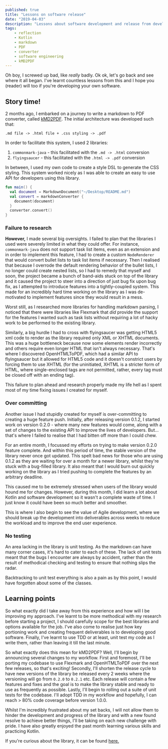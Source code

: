 ```yaml
---
published: true
title: "Lessons on software release"
date: "2019-04-03"
description: "Lessons about software development and release from developing kMD2PDF - a markdown to PDF file converter"
tags:
    - reflection
    - Kotlin
    - markdown
    - PDF
    - converter
    - software engineering
    - kMD2PDF
---
```


Oh boy, I screwed up bad, like *really* badly. Ok ok, let's go back and see where it all began. I've learnt countless
lessons from this and I hope you (reader) will too if you're developing your own software.

## Story time!
2 months ago, I embarked on a journey to write a markdown to PDF converter, called 
[kMD2PDF](https://omnius-project.github.io/kMD2PDF). The initial architecture was developed such that:

```
.md file -> .html file + .css styling -> .pdf
``` 

In order to facilitate this system, I used 2 libraries:

1. `commonmark-java` - this facilitated with the `.md -> .html` conversion
2. `flyingsaucer` - this facilitated with the `.html -> .pdf` conversion

In between, I used my own code to create a style DSL to generate the CSS styling. This system worked nicely as I was 
able to create an easy to use API for developers using this library.

```kotlin
fun main() {
  val document = MarkdownDocument("~/Desktop/README.md")
  val convert = markdownConverter {
    document(document)
  } 
  converter.convert()
}
```

### Failure to research
**However,** I made several big oversights. I failed to plan that the libraries I used were severely limited in what 
they could offer. For instance, `commonmark-java` does not support task list items, even as an extension and in order
to implement this feature, I had to create a custom `NodeRenderer` that would convert bullet lists to task list items
if necessary. Then I realised that because I overrode the default rendering behavior of the bullet lists, I no longer 
could create nested lists, so I had to remedy that myself and soon, the project became a bunch of band-aids stuck on
top of the library and it caused the project to steer into a direction of just bug fix upon bug fix, as I attempted to
introduce features into a tightly-coupled system. This made for an incredibly hard time working on the library as I was
de-motivated to implement features since they would result in a mess.

Worst still, as I researched more libraries for handling markdown parsing, I noticed that there were libraries like
Flexmark that *did* provide the support for the features I wanted such as task lists without requiring a lot of hacky
work to be performed to the existing library.

Similarly, a big hurdle I had to cross with flyingsaucer was getting HTML5 xml code to render as the library required
only XML or XHTML documents. This was a huge bottleneck because now some elements render incorrectly and others 
require even longer HTML that isn't always necessary. That's where I discovered OpenHTMLToPDF, which had a similar API
to flyingsaucer but it allowed for HTML5 code and it doesn't constrict users by forcing them to use XHTML (for the 
uninitiated, XHTML is a stricter form of HTML, where single-enclosed tags are not permitted, rather, every tag must be
closed off with an ending tag).

This failure to plan ahead and research properly made my life hell as I spent most of my time fixing issues I created 
for myself.

### Over committing
Another issue I had stupidly created for myself is over-committing to creating a huge feature push. Initially, after 
releasing version 0.1.2, I started work on version 0.2.0 - where many new features would come, along with a set of 
changes to the existing API to improve the lives of developers. But... that's where I failed to realise that I had 
bitten off more than I could chew. 

For an entire month, I focussed my efforts on trying to make version 0.2.0 feature complete. And within this period of 
time, the stable version of the library never once got updated. This spelt bad news for those who are using 0.1.2 as 
they are waiting for over a month for a newer library, whilst they're stuck with a bug-filled library. It also meant 
that I would burn out quickly working on the library as I tried pushing to complete the features by an arbitrary 
deadline. 

This caused me to be extremely stressed when users of the library would hound me for changes. However, during this 
month, I did learn a lot about Kotlin and software development so it wasn't a complete waste of time. I just know it 
could have been so much better and smoother. 

This is where I also begin to see the value of Agile development, where we should break up the development into deliverables across weeks to reduce the workload and to improve the end user experience.

### No testing
An area lacking in the library is unit testing. As the markdown can have many corner cases, it's hard to cater to each
of these. The lack of unit tests meant that the bugs I encounter are always by accident, rather than the result of 
methodical checking and testing to ensure that nothing slips the radar.

Backtracking to unit test everything is also a pain as by this point, I would have forgotten about some of the classes.

## Learning points
So what exactly did I take away from this experience and how will I be improving my approach. I've learnt to be more
methodical with my research before starting a project, I should carefully scope for the best libraries and options 
available for the job. I've also come to realise just how key portioning work and creating frequent deliverables is to
developing good software. Finally, I've learnt to use TDD or at least, unit test my code as I write them, rather than
leaving it till the last minute.

So what exactly does this mean for kMD2PDF? Well, I'll begin by announcing several changes to my workflow. First and 
foremost, I'll be porting my codebase to use Flexmark and OpenHTMLToPDF over the next few releases, so that's exciting!
Secondly, I'll shorten the release cycle to have new versions of the library be released every 2 weeks where the 
versioning will go from `0.2.0` to `0.2.1` etc. Each release will contain a few features and fixes and the goal is to 
make the library stable and ready to use as frequently as possible. Lastly, I'll begin to rolling out a suite of unit 
tests for the codebase. I'll adopt TDD in my workflow and hopefully, I can reach > 80% code coverage before version 
1.0.0.

Whilst I'm incredibly frustrated about my set backs, I will not allow them to hinder the development and progress of
the library and with a new found resolve to achieve better things, I'll be taking on each new challenge with pride. I 
have also greatly enjoyed the past month learning various skills and practicing Kotlin.

If you're curious about the library, it can be found [here.](https://github.com/omnius-project/kMD2PDF)
